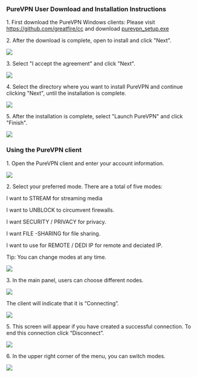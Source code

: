 <h3>PureVPN User Download and Installation Instructions</h3>
<p>
	1. First download the PureVPN Windows clients: Please visit <a href="https://github.com/greatfire/cc"
		target="_blank">https://github.com/greatfire/cc</a> and download <a href="https://github.com/greatfire/cc/raw/master/z/clients/purevpn_setup.exe" target="_blank">purevpn_setup.exe</a>
</p>

<p>2. After the download is complete, open to install and click "Next".
</p>
<p>
	<img src="https://raw.githubusercontent.com/greatfire/cc/master/z/img/guides/image10.png">
</p>
<p>3. Select "I accept the agreement" and click "Next".</p>
<p>
	<img src="https://raw.githubusercontent.com/greatfire/cc/master/z/img/guides/image36.png">
</p>
<p>4. Select the directory where you want to install PureVPN and continue clicking "Next", until the installation is complete.
</p>
<p>
	<img src="https://raw.githubusercontent.com/greatfire/cc/master/z/img/guides/image29.png">
</p>
<p>5. After the installation is complete, select "Launch PureVPN" and click "Finish".
</p>
<p>
	<img src="https://raw.githubusercontent.com/greatfire/cc/master/z/img/guides/image53.png">
</p>
<h3>Using the PureVPN client
</h3>
<p>1. Open the PureVPN client and enter your account information.
</p>
<p>
	<img src="https://raw.githubusercontent.com/greatfire/cc/master/z/img/guides/image37.png">
</p>
<p>2. Select your preferred mode. There are a total of five modes:
</p>
<p>I want to STREAM for streaming media
</p>
<p>I want to UNBLOCK to circumvent firewalls. 
</p>
<p>I want SECURITY / PRIVACY for privacy.
</p>
<p>I want FILE -SHARING for file sharing.
</p>
<p>I want to use for REMOTE / DEDI IP for remote and deciated IP.
</p>
<p>Tip: You can change modes at any time.
</p>
<p>
	<img src="https://raw.githubusercontent.com/greatfire/cc/master/z/img/guides/image41.png">
</p>
<p>3. In the main panel, users can choose different nodes.
</p>
<p>
	<img src="https://raw.githubusercontent.com/greatfire/cc/master/z/img/guides/image05.png">
</p>
<p>The client will indicate that it is “Connecting”.
</p>
<p>
	<img src="https://raw.githubusercontent.com/greatfire/cc/master/z/img/guides/image42.png">
</p>
<p>5. This screen will appear if you have created a successful connection. To end this connection click “Disconnect”. </p>
<p>
	<img src="https://raw.githubusercontent.com/greatfire/cc/master/z/img/guides/image07.png">
</p>
<p>6. In the upper right corner of the menu, you can switch modes.

<p>
	<img src="https://raw.githubusercontent.com/greatfire/cc/master/z/img/guides/image15.png">
<p></p>
